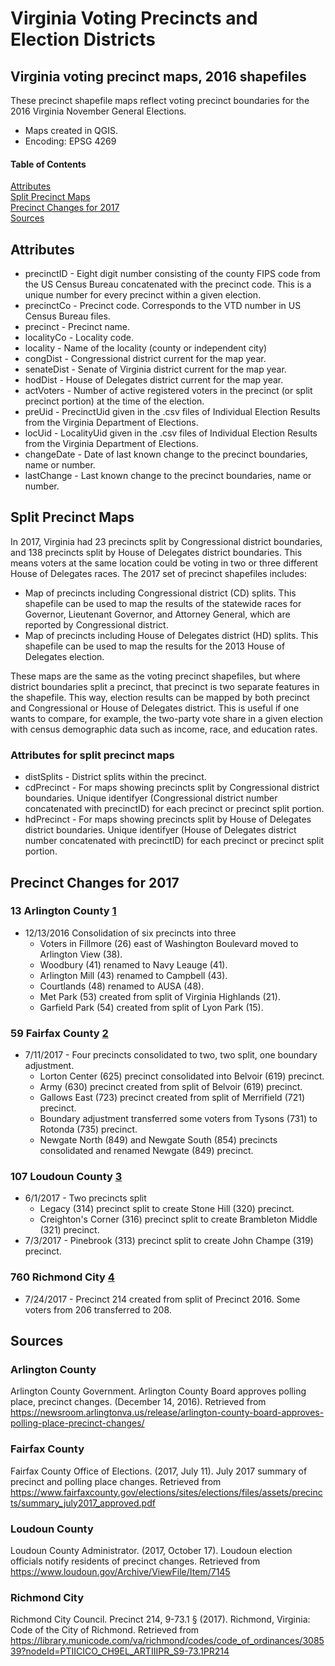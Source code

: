 # Virginia Voting Precincts and Election Districts
## Virginia voting precinct maps, 2016 shapefiles
These precinct shapefile maps reflect voting precinct boundaries for the 2016 Virginia November General Elections.
* Maps created in QGIS.
* Encoding: EPSG 4269
#### Table of Contents
[Attributes](#attributes)  
[Split Precinct Maps](#split-precinct-maps)  
[Precinct Changes for 2017](#precinct-changes-for-2017)  
[Sources](#sources)
<a name="attributes"/>
## Attributes
* precinctID - Eight digit number consisting of the county FIPS code from the US Census Bureau concatenated with the precinct code. This is a unique number for every precinct within a given election.
* precinctCo - Precinct code. Corresponds to the VTD number in US Census Bureau files.
* precinct - Precinct name.
* localityCo - Locality code.
* locality - Name of the locality (county or independent city)
* congDist - Congressional district current for the map year.
* senateDist - Senate of Virginia district current for the map year.
* hodDist - House of Delegates district current for the map year.
* actVoters - Number of active registered voters in the precinct (or split precinct portion) at the time of the election.
* preUid - PrecinctUid given in the .csv files of Individual Election Results from the Virginia Department of Elections.
* locUid - LocalityUid given in the .csv files of Individual Election Results from the Virginia Department of Elections.
* changeDate - Date of last known change to the precinct boundaries, name or number.
* lastChange - Last known change to the precinct boundaries, name or number.  
## Split Precinct Maps
In 2017, Virginia had 23 precincts split by Congressional district boundaries, and 138 precincts split by House of Delegates district boundaries.  This means voters at the same location could be voting in two or three different House of Delegates races.
The 2017 set of precinct shapefiles includes:
- Map of precincts including Congressional district (CD) splits. This shapefile can be used to map the results of the statewide races for Governor, Lieutenant Governor, and Attorney General, which are reported by Congressional district.
- Map of precincts including House of Delegates district (HD) splits. This shapefile can be used to map the results for the 2013 House of Delegates election.

These maps are the same as the voting precinct shapefiles, but where district boundaries split a precinct, that precinct is two separate features in the shapefile. This way, election results can be mapped by both precinct and Congressional or House of Delegates district. This is useful if one wants to compare, for example, the two-party vote share in a given  election with census demographic data such as income, race, and education rates.  
### Attributes for split precinct maps
* distSplits - District splits within the precinct.
* cdPrecinct - For maps showing precincts split by Congressional district boundaries. Unique identifyer (Congressional district number concatenated with precinctID) for each precinct or precinct split portion.  
* hdPrecinct - For maps showing precincts split by House of Delegates district boundaries. Unique identifyer (House of Delegates district number concatenated with precinctID) for each precinct or precinct split portion.  
## Precinct Changes for 2017
### 13 Arlington County [1](#arlington-county)
- 12/13/2016 Consolidation of six precincts into three
	- Voters in Fillmore (26) east of Washington Boulevard moved to Arlington View (38).
	- Woodbury (41) renamed to Navy Leauge (41).
	- Arlington Mill (43) renamed to Campbell (43).
	- Courtlands (48) renamed to AUSA (48).
	- Met Park (53) created from split of Virginia Highlands (21).
	- Garfield Park (54) created from split of Lyon Park (15).
### 59 Fairfax County [2](#fairfax-county)
- 7/11/2017 - Four precincts consolidated to two, two split, one boundary adjustment.
	- Lorton Center (625) precinct consolidated into Belvoir (619) precinct.
	- Army (630) precinct created from split of Belvoir (619) precinct.
	- Gallows East (723) precinct created from split of Merrifield (721) precinct.
	- Boundary adjustment transferred some voters from Tysons (731) to Rotonda (735) precinct.
	- Newgate North (849) and Newgate South (854) precincts consolidated and renamed Newgate (849) precinct.
### 107 Loudoun County [3](#loudoun-county)
- 6/1/2017 - Two precincts split
	- Legacy (314) precinct split to create Stone Hill (320) precinct.
	- Creighton's Corner (316) precinct split to create Brambleton Middle (321) precinct.
- 7/3/2017 - Pinebrook (313) precinct split to create John Champe (319) precinct.
### 760 Richmond City [4](#richmond-city)
- 7/24/2017 - Precinct 214 created from split of Precinct 2016. Some voters from 206 transferred to 208.
## Sources
### Arlington County
Arlington County Government. Arlington County Board approves polling place, precinct changes. (December 14, 2016). Retrieved from https://newsroom.arlingtonva.us/release/arlington-county-board-approves-polling-place-precinct-changes/
### Fairfax County
Fairfax County Office of Elections. (2017, July 11). July 2017 summary of precinct and polling place changes. Retrieved from https://www.fairfaxcounty.gov/elections/sites/elections/files/assets/precincts/summary_july2017_approved.pdf
### Loudoun County
Loudoun County Administrator. (2017, October 17). Loudoun election officials notify residents of precinct changes. Retrieved from https://www.loudoun.gov/Archive/ViewFile/Item/7145
### Richmond City
Richmond City Council. Precinct 214, 9-73.1 § (2017). Richmond, Virginia: Code of the City of Richmond. Retrieved from https://library.municode.com/va/richmond/codes/code_of_ordinances/308539?nodeId=PTIICICO_CH9EL_ARTIIIPR_S9-73.1PR214
